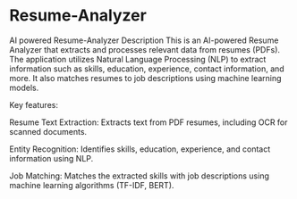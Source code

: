 # Resume-Analyzer
AI powered Resume-Analyzer
Description
This is an AI-powered Resume Analyzer that extracts and processes relevant data from resumes (PDFs). The application utilizes Natural Language Processing (NLP) to extract information such as skills, education, experience, contact information, and more. It also matches resumes to job descriptions using machine learning models.

Key features:

Resume Text Extraction: Extracts text from PDF resumes, including OCR for scanned documents.

Entity Recognition: Identifies skills, education, experience, and contact information using NLP.

Job Matching: Matches the extracted skills with job descriptions using machine learning algorithms (TF-IDF, BERT).
